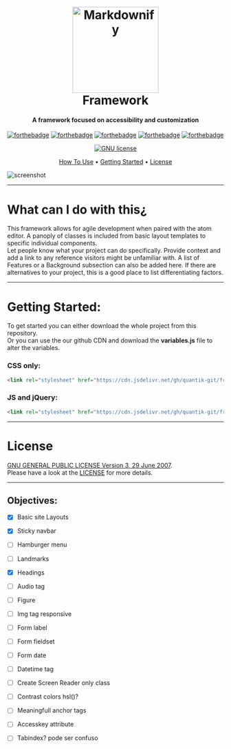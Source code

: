<h1 align="center">
  <br>
  <a href="http://www.amitmerchant.com/electron-markdownify"><img src="https://raw.githubusercontent.com/amitmerchant1990/electron-markdownify/master/app/img/markdownify.png" alt="Markdownify" width="200"></a>
  <br>
  Framework
  <br>
</h1>

<h4 align="center">A framework focused on accessibility and customization</h4>

[![forthebadge](https://forthebadge.com/images/badges/built-with-love.svg)](https://forthebadge.com)
[![forthebadge](https://forthebadge.com/images/badges/validated-html5.svg)](https://forthebadge.com)
[![forthebadge](https://forthebadge.com/images/badges/uses-css.svg)](https://forthebadge.com)
[![forthebadge](https://forthebadge.com/images/badges/uses-html.svg)](https://forthebadge.com)
[![forthebadge](https://forthebadge.com/images/badges/made-with-javascript.svg)](https://forthebadge.com)

<p align="center">
  <a href="https://www.gnu.org/licenses/gpl-3.0.en.html">
    <img src="https://img.shields.io/badge/license-GPL-brightgreen.svg?style=for-the-badge" alt="GNU license">
  </a>
</p>

<p align="center">
  <a href="#what-can-i-do-with-this">How To Use</a> •
  <a href="#getting-started">Getting Started</a> •
  <a href="#license">License</a>
</p>

![screenshot](https://raw.githubusercontent.com/amitmerchant1990/electron-markdownify/master/app/img/markdownify.gif)

---
# What can I do with this&#191;
This framework allows for agile development when paired with the atom editor. A panoply of classes is included from basic layout templates to specific individual components.\
Let people know what your project can do specifically. Provide context and add a link to any reference visitors might be unfamiliar with. A list of Features or a Background subsection can also be added here. If there are alternatives to your project, this is a good place to list differentiating factors.

---
# Getting Started:
To get started you can either download the whole project from this repository.\
Or you can use the our github CDN and download the **variables.js** file to alter the variables.
### CSS only:
```HTML
<link rel="stylesheet" href="https://cdn.jsdelivr.net/gh/quantik-git/framework/Framework1.css">
```
### JS and jQuery:
```HTML
<link rel="stylesheet" href="https://cdn.jsdelivr.net/gh/quantik-git/framework/Framework1.css">
```

---
# License
[GNU GENERAL PUBLIC LICENSE Version 3, 29 June 2007](https://www.gnu.org/licenses/gpl-3.0.en.html).\
Please have a look at the [LICENSE](https://github.com/quantik-git/framework/blob/WIP/LICENSE) for more details.

---
## Objectives:
- [x] Basic site Layouts
- [x] Sticky navbar
- [ ] Hamburger menu
- [ ] Landmarks
- [x] Headings
- [ ] Audio tag
- [ ] Figure
- [ ] Img tag responsive
- [ ] Form label
- [ ] Form fieldset
- [ ] Form date
- [ ] Datetime tag
- [ ] Create Screen Reader only class
- [ ] Contrast colors hsl()?
- [ ] Meaningfull anchor tags
- [ ] Accesskey attribute
- [ ] Tabindex? pode ser confuso

